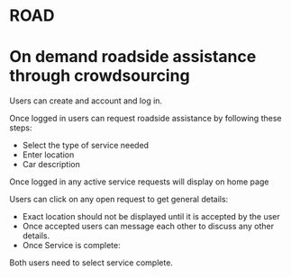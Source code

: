 # ROAD
# On demand roadside assistance through crowdsourcing

Users can create and account and log in.

Once logged in users can request roadside assistance by following these steps:

- Select the type of service needed
- Enter location
- Car description

Once logged in any active service requests will display on home page

Users can click on any open request to get general details:
- Exact location should not be displayed until it is accepted by the user
- Once accepted users can message each other to discuss any other details.
- Once Service is complete:

Both users need to select service complete.
